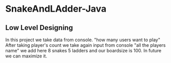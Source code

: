# SnakeAndLAdder-Java
## Low Level Designing
In this project we take data from console. "how many users want to play"
After taking player's count we take again input from console "all the players name"
we add here 8 snakes
5 ladders
and our boardsize is 100. In future we can maximize it.
 
